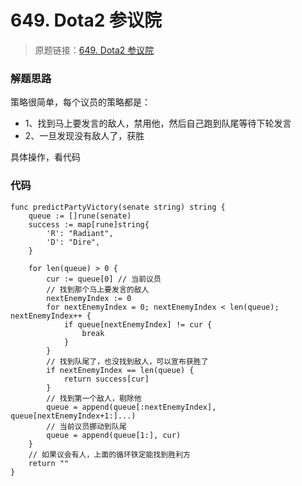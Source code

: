 # 649. Dota2 参议院
> 原题链接：[649. Dota2 参议院](https://leetcode-cn.com/problems/dota2-senate/)

### 解题思路
策略很简单，每个议员的策略都是：

* 1、找到马上要发言的敌人，禁用他，然后自己跑到队尾等待下轮发言
* 2、一旦发现没有敌人了，获胜

具体操作，看代码
### 代码

```golang
func predictPartyVictory(senate string) string {
	queue := []rune(senate)
	success := map[rune]string{
		'R': "Radiant",
		'D': "Dire",
	}

	for len(queue) > 0 {
		cur := queue[0] // 当前议员
		// 找到那个马上要发言的敌人
		nextEnemyIndex := 0
		for nextEnemyIndex = 0; nextEnemyIndex < len(queue); nextEnemyIndex++ {
			if queue[nextEnemyIndex] != cur {
				break
			}
		}
		// 找到队尾了，也没找到敌人，可以宣布获胜了
		if nextEnemyIndex == len(queue) {
			return success[cur]
		}
		// 找到第一个敌人，剔除他
		queue = append(queue[:nextEnemyIndex], queue[nextEnemyIndex+1:]...)
		// 当前议员挪动到队尾
		queue = append(queue[1:], cur)
	}
	// 如果议会有人，上面的循环铁定能找到胜利方
	return ""
}
```
